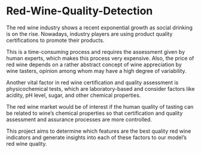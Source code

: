 # Red-Wine-Quality-Detection
The red wine industry shows a recent exponential growth as social drinking is on the rise. Nowadays, industry players are using product quality certifications to promote their products. 

This is a time-consuming process and requires the assessment given by human experts, which makes this process very expensive. Also, the price of red wine depends on a rather abstract concept of wine appreciation by wine tasters, opinion among whom may have a high degree of variability. 

Another vital factor in red wine certification and quality assessment is physicochemical tests, which are laboratory-based and consider factors like acidity, pH level, sugar, and other chemical properties. 

The red wine market would be of interest if the human quality of tasting can be related to wine’s chemical properties so that certification and quality assessment and assurance processes are more controlled. 

This project aims to determine which features are the best quality red wine indicators and generate insights into each of these factors to our model’s red wine quality.
